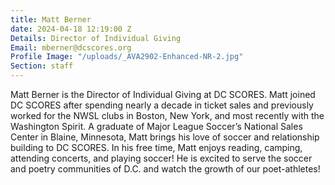 ```yaml
---
title: Matt Berner
date: 2024-04-18 12:19:00 Z
Details: Director of Individual Giving
Email: mberner@dcscores.org
Profile Image: "/uploads/_AVA2902-Enhanced-NR-2.jpg"
Section: staff
---
```


Matt Berner is the Director of Individual Giving at DC SCORES. Matt joined DC SCORES after spending nearly a decade in ticket sales and previously worked for the NWSL clubs in Boston, New York, and most recently with the Washington Spirit. A graduate of Major League Soccer’s National Sales Center in Blaine, Minnesota, Matt brings his love of soccer and relationship building to DC SCORES. In his free time, Matt enjoys reading, camping, attending concerts, and playing soccer! He is excited to serve the soccer and poetry communities of D.C. and watch the growth of our poet-athletes! 
